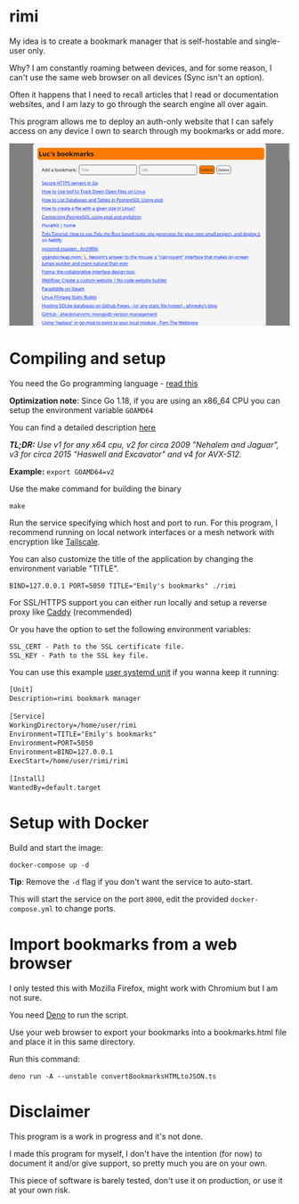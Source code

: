 # rimi

My idea is to create a bookmark manager that is self-hostable and single-user only.

Why? I am constantly roaming between devices, and for some reason, I can't use the same web browser on all devices (Sync isn't an option).

Often it happens that I need to recall articles that I read or documentation websites, and I am lazy to go through the search engine all over again.

This program allows me to deploy an auth-only website that I can safely access on any device I own to search through my bookmarks or add more.

![Screenshot](./screenshot.png)

# Compiling and setup

You need the Go programming language - [read this](https://golang.org/doc/install)

**Optimization note**: Since Go 1.18, if you are using an x86_64 CPU you can setup the environment variable `GOAMD64`

You can find a detailed description [here](https://github.com/golang/go/wiki/MinimumRequirements#amd64)

***TL;DR:** Use v1 for any x64 cpu, v2 for circa 2009 "Nehalem and Jaguar", v3 for circa 2015 "Haswell and Excavator" and v4 for AVX-512.*

**Example:** `export GOAMD64=v2`

Use the make command for building the binary

    make

Run the service specifying which host and port to run.
For this program, I recommend running on local network interfaces or a mesh network with encryption like [Tailscale](https://tailscale.com/kb/1151/what-is-tailscale/).

You can also customize the title of the application by changing the environment variable "TITLE".
    
    BIND=127.0.0.1 PORT=5050 TITLE="Emily's bookmarks" ./rimi

For SSL/HTTPS support you can either run locally and setup a reverse proxy like [Caddy](https://caddyserver.com/) (recommended)

Or you have the option to set the following environment variables:

    SSL_CERT - Path to the SSL certificate file.
    SSL_KEY - Path to the SSL key file.

You can use this example [user systemd unit](https://wiki.archlinux.org/title/systemd/User) if you wanna keep it running:

    [Unit]
    Description=rimi bookmark manager

    [Service]
    WorkingDirectory=/home/user/rimi
    Environment=TITLE="Emily's bookmarks"
    Environment=PORT=5050
    Environment=BIND=127.0.0.1
    ExecStart=/home/user/rimi/rimi

    [Install]
    WantedBy=default.target

# Setup with Docker

Build and start the image:

    docker-compose up -d

**Tip**: Remove the `-d` flag if you don't want the service to auto-start.

This will start the service on the port `8000`, edit the provided `docker-compose.yml` to change ports.

# Import bookmarks from a web browser

I only tested this with Mozilla Firefox, might work with Chromium but I am not sure.

You need [Deno](https://deno.land/) to run the script.

Use your web browser to export your bookmarks into a bookmarks.html file and place it in this same directory.

Run this command:

    deno run -A --unstable convertBookmarksHTMLtoJSON.ts

# Disclaimer

This program is a work in progress and it's not done.

I made this program for myself, I don't have the intention (for now) to document it and/or give support, so pretty much you are on your own.

This piece of software is barely tested, don't use it on production, or use it at your own risk.
